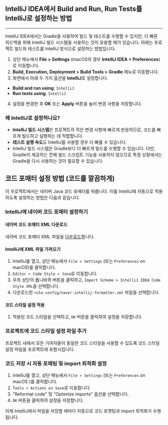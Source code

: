 ## IntelliJ IDEA에서 Build and Run, Run Tests를 IntelliJ로 설정하는 방법

---

IntelliJ IDEA에서는 Gradle을 사용하여 빌드 및 테스트를 수행할 수 있지만, 더 빠른 피드백을 위해 IntelliJ 빌드 시스템을 사용하는 것이 유용할 때가 있습니다. 아래는 프로젝트 빌드와 테스트를
IntelliJ 방식으로 설정하는 방법입니다.

1. 상단 메뉴에서 **File > Settings** (macOS의 경우 **IntelliJ IDEA > Preferences**)로 이동합니다.
2. **Build, Execution, Deployment > Build Tools > Gradle** 메뉴로 이동합니다.
3. 화면에서 아래 두 가지 옵션을 **IntelliJ**로 설정합니다.

- **Build and run using**: `IntelliJ`
- **Run tests using**: `IntelliJ`

4. 설정을 변경한 후 **OK** 또는 **Apply** 버튼을 눌러 변경 사항을 저장합니다.

### 왜 IntelliJ로 설정하나요?

- **IntelliJ 빌드 시스템**은 프로젝트의 작은 변경 사항에 빠르게 반응하므로, 코드를 빠르게 빌드하고 실행하는 데 적합합니다.
- **테스트 실행 속도**도 IntelliJ를 사용할 경우 더 빠를 수 있습니다.
- IntelliJ 빌드 시스템은 Gradle보다 더 빠르게 빌드를 수행할 수 있습니다. 다만, Gradle이 제공하는 전체 빌드
  스크립트 기능을 사용하지 않으므로 특정 상황에서는 Gradle을 다시 사용하는 것이 필요할 수 있습니다.

## 코드 포매터 설정 방법 (코드를 깔끔하게)

이 프로젝트에서는 네이버 Java 코드 포매터를 따릅니다. 이를 IntelliJ에 자동으로 적용하도록 설정하는 방법은 다음과 같습니다.

### IntelliJ에 네이버 코드 포매터 설정하기

#### 네이버 코드 포매터 XML 다운로드

네이버 코드 포매터 XML
파일을 [다운로드](https://github.com/naver/hackday-conventions-java/blob/master/rule-config/naver-intellij-formatter.xml)합니다.

#### IntelliJ에 XML 파일 가져오기

1. IntelliJ를 열고, 상단 메뉴에서 `File > Settings` (또는 `Preferences` on macOS)를 클릭합니다.
2. `Editor > Code Style > Java`로 이동합니다.
3. 우측 상단의 톱니바퀴 버튼을 클릭하고, `Import Scheme > IntelliJ IDEA Code Style XML`을 선택합니다.
4. 다운로드한 `rule-config/naver-intellij-formatter.xml` 파일을 선택합니다.

#### 코드 스타일 설정 적용

1. 적용된 코드 스타일을 선택하고, `OK` 버튼을 클릭하여 설정을 저장합니다.

### 프로젝트에 코드 스타일 설정 파일 추가

프로젝트 내에서 모든 기여자들이 동일한 코드 스타일을 사용할 수 있도록 코드 스타일 설정 파일을 프로젝트에 포함시킵니다.

### 코드 저장 시 자동 포매팅 및 import 최적화 설정

1. IntelliJ를 열고, 상단 메뉴에서 `File > Settings` (또는 `Preferences` on macOS`)를 클릭합니다.
2. `Tools > Actions on Save`로 이동합니다.
3. "Reformat code" 및 "Optimize imports" 옵션을 선택합니다.
4. `OK` 버튼을 클릭하여 설정을 저장합니다.

이제 IntelliJ에서 파일을 저장할 때마다 자동으로 코드 포맷팅과 import 최적화가 수행됩니다.